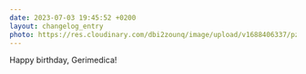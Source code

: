 ```yaml
---
date: 2023-07-03 19:45:52 +0200
layout: changelog_entry
photo: https://res.cloudinary.com/dbi2zounq/image/upload/v1688406337/pzi7szrsosqi6enwvty3.jpg
---
```

Happy birthday, Gerimedica!
